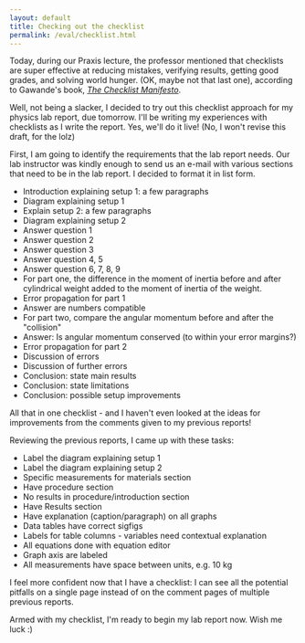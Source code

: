 ```yaml
---
layout: default
title: Checking out the checklist
permalink: /eval/checklist.html
---
```


Today, during our Praxis lecture, the professor mentioned that checklists are super effective at reducing mistakes, verifying results, getting good grades, and solving world hunger. (OK, maybe not that last one), according to Gawande's book, [_The Checklist Manifesto_](http://www.amazon.com/The-Checklist-Manifesto-Things-Right/dp/0312430000).

Well, not being a slacker, I decided to try out this checklist approach for my physics lab report, due tomorrow. I'll be writing my experiences with checklists as I write the report. Yes, we'll do it live! (No, I won't revise this draft, for the lolz)

First, I am going to identify the requirements that the lab report needs. Our lab instructor was kindly enough to send us an e-mail with various sections that need to be in the lab report. I decided to format it in list form.

 - Introduction explaining setup 1: a few paragraphs
 - Diagram explaining setup 1
 - Explain setup 2: a few paragraphs
 - Diagram explaining setup 2
 - Answer question 1
 - Answer question 2
 - Answer question 3
 - Answer question 4, 5
 - Answer question 6, 7, 8, 9
 - For part one, the difference in the moment of inertia before and after cylindrical weight added to the moment of inertia of the weight. 
 - Error propagation for part 1
 - Answer are numbers compatible
 - For part two, compare the angular momentum before and after the "collision"
 - Answer: Is angular momentum conserved (to within your error margins?)
 - Error propagation for part 2
 - Discussion of errors
 - Discussion of further errors
 - Conclusion: state main results
 - Conclusion: state limitations
 - Conclusion: possible setup improvements

All that in one checklist - and I haven't even looked at the ideas for improvements from the comments given to my previous reports!

Reviewing the previous reports, I came up with these tasks:
 - Label the diagram explaining setup 1
 - Label the diagram explaining setup 2
 - Specific measurements for materials section
 - Have procedure section
 - No results in procedure/introduction section
 - Have Results section
 - Have explanation (caption/paragraph) on all graphs
 - Data tables have correct sigfigs
 - Labels for table columns - variables need contextual explanation
 - All equations done with equation editor
 - Graph axis are labeled
 - All measurements have space between units, e.g. 10 kg

I feel more confident now that I have a checklist: I can see all the potential pitfalls on a single page instead of on the comment pages of multiple previous reports.

Armed with my checklist, I'm ready to begin my lab report now. Wish me luck :)
